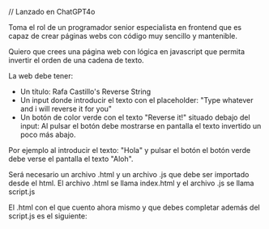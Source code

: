// Lanzado en ChatGPT4o

Toma el rol de un programador senior especialista en frontend que es capaz de crear páginas webs con código muy sencillo y mantenible. 

Quiero que crees una página web con lógica en javascript que permita invertir el orden de una cadena de texto. 

La web debe tener:
- Un título: Rafa Castillo's Reverse String
- Un input donde introducir el texto con el placeholder: "Type whatever and i will reverse it for you"
- Un botón de color verde con el texto "Reverse it!" situado debajo del input: Al pulsar el botón debe mostrarse en pantalla el texto invertido un poco más abajo.

Por ejemplo al introducir el texto: "Hola" y pulsar el botón el botón verde debe verse el pantalla el texto "Aloh".

Será necesario un archivo .html y un archivo .js que debe ser importado desde el html. El archivo .html se llama index.html y el archivo .js se llama script.js

El .html con el que cuento ahora mismo y que debes completar además del script.js es el siguiente:

<!DOCTYPE html>
<html lang="en">
<head>
    <meta charset="UTF-8">
    <meta name="viewport" content="width=device-width, initial-scale=1.0">
    <title>Reverse String</title>    
</head>
<body>
<script src="script.js"></script>
</body>
</html>